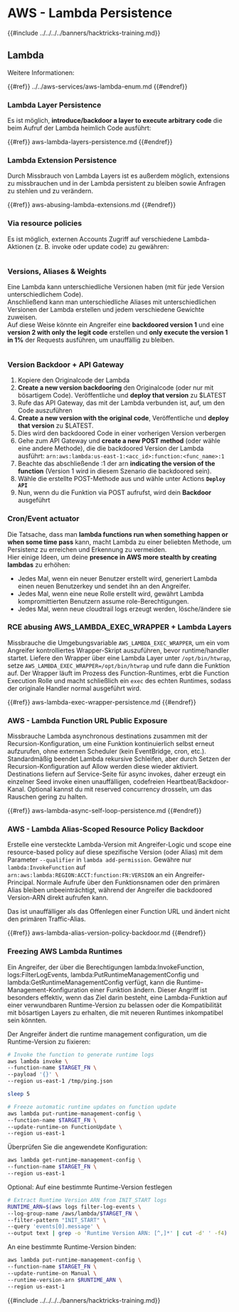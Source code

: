 # AWS - Lambda Persistence

{{#include ../../../../banners/hacktricks-training.md}}

## Lambda

Weitere Informationen:

{{#ref}}
../../aws-services/aws-lambda-enum.md
{{#endref}}

### Lambda Layer Persistence

Es ist möglich, **introduce/backdoor a layer to execute arbitrary code** die beim Aufruf der Lambda heimlich Code ausführt:

{{#ref}}
aws-lambda-layers-persistence.md
{{#endref}}

### Lambda Extension Persistence

Durch Missbrauch von Lambda Layers ist es außerdem möglich, extensions zu missbrauchen und in der Lambda persistent zu bleiben sowie Anfragen zu stehlen und zu verändern.

{{#ref}}
aws-abusing-lambda-extensions.md
{{#endref}}

### Via resource policies

Es ist möglich, externen Accounts Zugriff auf verschiedene Lambda-Aktionen (z. B. invoke oder update code) zu gewähren:

<figure><img src="../../../../images/image (255).png" alt=""><figcaption></figcaption></figure>

### Versions, Aliases & Weights

Eine Lambda kann unterschiedliche Versionen haben (mit für jede Version unterschiedlichem Code).\
Anschließend kann man unterschiedliche Aliases mit unterschiedlichen Versionen der Lambda erstellen und jedem verschiedene Gewichte zuweisen.\
Auf diese Weise könnte ein Angreifer eine **backdoored version 1** und eine **version 2 with only the legit code** erstellen und **only execute the version 1 in 1%** der Requests ausführen, um unauffällig zu bleiben.

<figure><img src="../../../../images/image (120).png" alt=""><figcaption></figcaption></figure>

### Version Backdoor + API Gateway

1. Kopiere den Originalcode der Lambda
2. **Create a new version backdooring** den Originalcode (oder nur mit bösartigem Code). Veröffentliche und **deploy that version** zu $LATEST
1. Rufe das API Gateway, das mit der Lambda verbunden ist, auf, um den Code auszuführen
3. **Create a new version with the original code**, Veröffentliche und **deploy that version** zu $LATEST.
1. Dies wird den backdoored Code in einer vorherigen Version verbergen
4. Gehe zum API Gateway und **create a new POST method** (oder wähle eine andere Methode), die die backdoored Version der Lambda ausführt: `arn:aws:lambda:us-east-1:<acc_id>:function:<func_name>:1`
1. Beachte das abschließende :1 der arn **indicating the version of the function** (Version 1 wird in diesem Szenario die backdoored sein).
5. Wähle die erstellte POST-Methode aus und wähle unter Actions **`Deploy API`**
6. Nun, wenn du die Funktion via POST aufrufst, wird dein **Backdoor** ausgeführt

### Cron/Event actuator

Die Tatsache, dass man **lambda functions run when something happen or when some time pass** kann, macht Lambda zu einer beliebten Methode, um Persistenz zu erreichen und Erkennung zu vermeiden.\
Hier einige Ideen, um deine **presence in AWS more stealth by creating lambdas** zu erhöhen:

- Jedes Mal, wenn ein neuer Benutzer erstellt wird, generiert Lambda einen neuen Benutzerkey und sendet ihn an den Angreifer.
- Jedes Mal, wenn eine neue Rolle erstellt wird, gewährt Lambda kompromittierten Benutzern assume role-Berechtigungen.
- Jedes Mal, wenn neue cloudtrail logs erzeugt werden, lösche/ändere sie

### RCE abusing AWS_LAMBDA_EXEC_WRAPPER + Lambda Layers

Missbrauche die Umgebungsvariable `AWS_LAMBDA_EXEC_WRAPPER`, um ein vom Angreifer kontrolliertes Wrapper-Skript auszuführen, bevor runtime/handler startet. Liefere den Wrapper über eine Lambda Layer unter `/opt/bin/htwrap`, setze `AWS_LAMBDA_EXEC_WRAPPER=/opt/bin/htwrap` und rufe dann die Funktion auf. Der Wrapper läuft im Prozess des Function-Runtimes, erbt die Function Execution Rolle und macht schließlich ein `exec` des echten Runtimes, sodass der originale Handler normal ausgeführt wird.

{{#ref}}
aws-lambda-exec-wrapper-persistence.md
{{#endref}}

### AWS - Lambda Function URL Public Exposure

Missbrauche Lambda asynchronous destinations zusammen mit der Recursion-Konfiguration, um eine Funktion kontinuierlich selbst erneut aufzurufen, ohne externen Scheduler (kein EventBridge, cron, etc.). Standardmäßig beendet Lambda rekursive Schleifen, aber durch Setzen der Recursion-Konfiguration auf Allow werden diese wieder aktiviert. Destinations liefern auf Service-Seite für async invokes, daher erzeugt ein einzelner Seed invoke einen unauffälligen, codefreien Heartbeat/Backdoor-Kanal. Optional kannst du mit reserved concurrency drosseln, um das Rauschen gering zu halten.

{{#ref}}
aws-lambda-async-self-loop-persistence.md
{{#endref}}

### AWS - Lambda Alias-Scoped Resource Policy Backdoor

Erstelle eine versteckte Lambda-Version mit Angreifer-Logic und scope eine resource-based policy auf diese spezifische Version (oder Alias) mit dem Parameter `--qualifier` in `lambda add-permission`. Gewähre nur `lambda:InvokeFunction` auf `arn:aws:lambda:REGION:ACCT:function:FN:VERSION` an ein Angreifer-Principal. Normale Aufrufe über den Funktionsnamen oder den primären Alias bleiben unbeeinträchtigt, während der Angreifer die backdoored Version-ARN direkt aufrufen kann.

Das ist unauffälliger als das Offenlegen einer Function URL und ändert nicht den primären Traffic-Alias.

{{#ref}}
aws-lambda-alias-version-policy-backdoor.md
{{#endref}}

### Freezing AWS Lambda Runtimes

Ein Angreifer, der über die Berechtigungen lambda:InvokeFunction, logs:FilterLogEvents, lambda:PutRuntimeManagementConfig und lambda:GetRuntimeManagementConfig verfügt, kann die Runtime-Management-Konfiguration einer Funktion ändern. Dieser Angriff ist besonders effektiv, wenn das Ziel darin besteht, eine Lambda-Funktion auf einer verwundbaren Runtime-Version zu belassen oder die Kompatibilität mit bösartigen Layers zu erhalten, die mit neueren Runtimes inkompatibel sein könnten.

Der Angreifer ändert die runtime management configuration, um die Runtime-Version zu fixieren:
```bash
# Invoke the function to generate runtime logs
aws lambda invoke \
--function-name $TARGET_FN \
--payload '{}' \
--region us-east-1 /tmp/ping.json

sleep 5

# Freeze automatic runtime updates on function update
aws lambda put-runtime-management-config \
--function-name $TARGET_FN \
--update-runtime-on FunctionUpdate \
--region us-east-1
```
Überprüfen Sie die angewendete Konfiguration:
```bash
aws lambda get-runtime-management-config \
--function-name $TARGET_FN \
--region us-east-1
```
Optional: Auf eine bestimmte Runtime-Version festlegen
```bash
# Extract Runtime Version ARN from INIT_START logs
RUNTIME_ARN=$(aws logs filter-log-events \
--log-group-name /aws/lambda/$TARGET_FN \
--filter-pattern "INIT_START" \
--query 'events[0].message' \
--output text | grep -o 'Runtime Version ARN: [^,]*' | cut -d' ' -f4)
```
An eine bestimmte Runtime-Version binden:
```bash
aws lambda put-runtime-management-config \
--function-name $TARGET_FN \
--update-runtime-on Manual \
--runtime-version-arn $RUNTIME_ARN \
--region us-east-1
```
{{#include ../../../../banners/hacktricks-training.md}}
